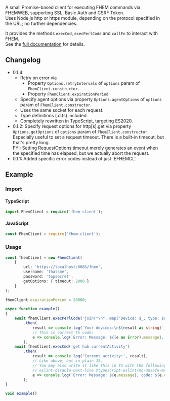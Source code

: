 A small Promise-based client for executing FHEM commands via FHEMWEB, supporting SSL, Basic Auth and CSRF Token.\
Uses Node.js http or https module, depending on the protocol specified in the URL; no further dependencies.

It provides the methods `execCmd`, `execPerlCode` and `callFn` to interact with FHEM.\
See the [full documentation](https://derkallevombau.github.io/fhem-client/) for details.

## Changelog
- 0.1.4:
    - Retry on error via
        - Property `Options.retryIntervals` of `options` param of `FhemClient.constructor`.
        - Property `FhemClient.expirationPeriod`
    - Specify agent options via property `Options.agentOptions` of `options` param of
      `FhemClient.constructor`.<br>
    - Uses the same socket for each request.
    - Type definitions (.d.ts) included.
    - Completely rewritten in TypeScript, targeting ES2020.
- 0.1.2: Specify request options for http[s].get via property `Options.getOptions` of
  `options` param of `FhemClient.constructor`.<br>
  Especially useful to set a request timeout. There is a built-in timeout, but that's pretty long.<br>
  FYI: Setting RequestOptions.timeout merely generates an event when the specified time has elapsed,
  but we actually abort the request.
- 0.1.1: Added specific error codes instead of just 'EFHEMCL'.

## Example
### Import
#### TypeScript
```typescript
import FhemClient = require('fhem-client');
```
#### JavaScript
```js
const FhemClient = require('fhem-client');
```
### Usage
```typescript
const fhemClient = new FhemClient(
    {
        url: 'https://localhost:8083/fhem',
        username: 'thatsme',
        password: 'topsecret',
        getOptions: { timeout: 2000 }
    }
);

fhemClient.expirationPeriod = 20000;

async function example()
{
    await fhemClient.execPerlCode('join("\n", map("Device: $_, type: $defs{$_}{TYPE}", keys %defs))')
        .then(
            result => console.log(`Your devices:\n${result as string}`),
            // This is correct TS code:
            e => console.log(`Error: Message: ${(e as Error).message}, code: ${(e as Error)['code'] as string}`)
        );
    await fhemClient.execCmd('get hub currentActivity')
        .then(
            result => console.log('Current activity:', result),
            // Like above, but in plain JS.
            // You may also write it like this in TS with the following directive for @typescript-eslint, in case you are using it:
            // eslint-disable-next-line @typescript-eslint/no-unsafe-member-access, @typescript-eslint/restrict-template-expressions
            e => console.log(`Error: Message: ${e.message}, code: ${e.code}`)
        );
}

void example()
```
